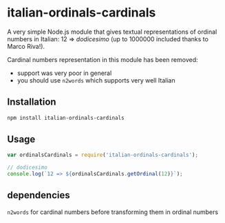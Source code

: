 <!--
Copyright 2020, Marco Riva, 2019, Ludan Stoecklé
SPDX-License-Identifier: Apache-2.0
-->
# italian-ordinals-cardinals

A very simple Node.js module that gives textual representations of ordinal numbers in Italian: 12 => _dodicesimo_ (up to 1000000 included thanks to Marco Riva!).

Cardinal numbers representation in this module has been removed:
- support was very poor in general
- you should use `n2words` which supports very well Italian


## Installation 
```sh
npm install italian-ordinals-cardinals
```

## Usage

```javascript
var ordinalsCardinals = require('italian-ordinals-cardinals');

// dodicesimo
console.log(`12 => ${ordinalsCardinals.getOrdinal(12)}`);
```


## dependencies

`n2words` for cardinal numbers before transforming them in ordinal numbers
